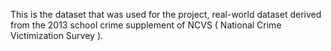 This is the dataset that was used for the project, real-world dataset derived from the 2013 school crime supplement of  NCVS ( National Crime Victimization Survey ).
